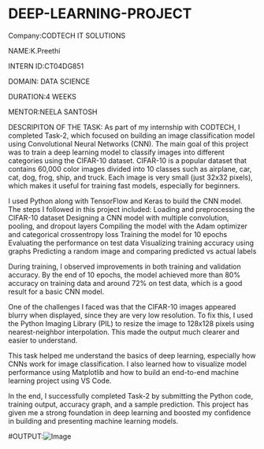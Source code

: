 # DEEP-LEARNING-PROJECT

Company:CODTECH IT SOLUTIONS

NAME:K.Preethi

INTERN ID:CT04DG851

DOMAIN: DATA SCIENCE

DURATION:4 WEEKS

MENTOR:NEELA SANTOSH

DESCRIPITON OF THE TASK: As part of my internship with CODTECH, I completed Task-2, which focused on building an image classification model using Convolutional Neural Networks (CNN). The main goal of this project was to train a deep learning model to classify images into different categories using the CIFAR-10 dataset.
CIFAR-10 is a popular dataset that contains 60,000 color images divided into 10 classes such as airplane, car, cat, dog, frog, ship, and truck. Each image is very small (just 32x32 pixels), which makes it useful for training fast models, especially for beginners.

I used Python along with TensorFlow and Keras to build the CNN model. The steps I followed in this project included:
Loading and preprocessing the CIFAR-10 dataset
Designing a CNN model with multiple convolution, pooling, and dropout layers
Compiling the model with the Adam optimizer and categorical crossentropy loss
Training the model for 10 epochs
Evaluating the performance on test data
Visualizing training accuracy using graphs
Predicting a random image and comparing predicted vs actual labels

During training, I observed improvements in both training and validation accuracy. By the end of 10 epochs, the model achieved more than 80% accuracy on training data and around 72% on test data, which is a good result for a basic CNN model.

One of the challenges I faced was that the CIFAR-10 images appeared blurry when displayed, since they are very low resolution. To fix this, I used the Python Imaging Library (PIL) to resize the image to 128x128 pixels using nearest-neighbor interpolation. This made the output much clearer and easier to understand.

This task helped me understand the basics of deep learning, especially how CNNs work for image classification. I also learned how to visualize model performance using Matplotlib and how to build an end-to-end machine learning project using VS Code.

In the end, I successfully completed Task-2 by submitting the Python code, training output, accuracy graph, and a sample prediction. This project has given me a strong foundation in deep learning and boosted my confidence in building and presenting machine learning models.

#OUTPUT:![Image](https://github.com/user-attachments/assets/d8c77b60-6cfc-497c-8863-828ee7a4afb9)
